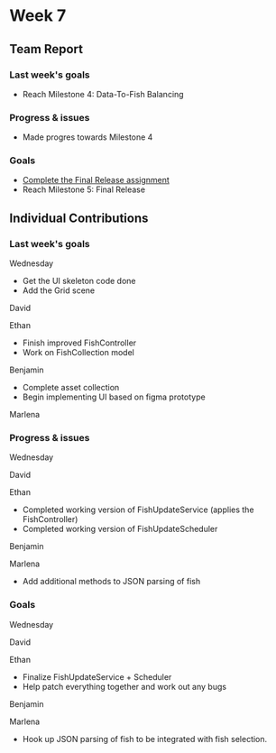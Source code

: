 # Week 7 #
## Team Report ##
### Last week's goals ###
- Reach Milestone 4: Data-To-Fish Balancing

### Progress & issues ###
- Made progres towards Milestone 4

### Goals ###
- [Complete the Final Release assignment](https://homes.cs.washington.edu/~rjust/courses/2021Spring/CSE403/project/project09.html)
- Reach Milestone 5: Final Release

## Individual Contributions
### Last week's goals ###
Wednesday
- Get the UI skeleton code done
- Add the Grid scene

David


Ethan
- Finish improved FishController
- Work on FishCollection model

Benjamin
- Complete asset collection
- Begin implementing UI based on figma prototype

Marlena


### Progress & issues ###
Wednesday


David


Ethan
- Completed working version of FishUpdateService (applies the FishController)
- Completed working version of FishUpdateScheduler

Benjamin


Marlena
- Add additional methods to JSON parsing of fish

### Goals ###
Wednesday


David


Ethan
- Finalize FishUpdateService + Scheduler
- Help patch everything together and work out any bugs

Benjamin


Marlena
- Hook up JSON parsing of fish to be integrated with fish selection.
